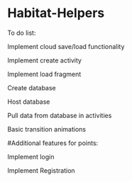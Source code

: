 # Habitat-Helpers

To do list:

Implement cloud save/load functionality

Implement create activity

Implement load fragment

Create database

Host database

Pull data from database in activities

Basic transition animations

#Additional features for points:

Implement login

Implement Registration
